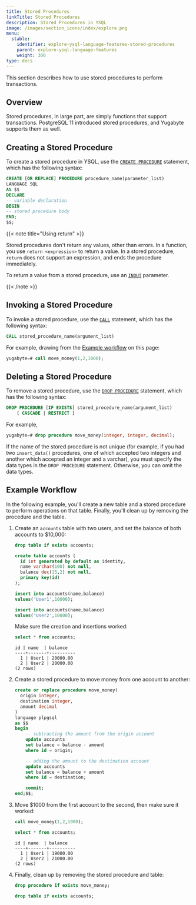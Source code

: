 ```yaml
---
title: Stored Procedures
linkTitle: Stored Procedures
description: Stored Procedures in YSQL
image: /images/section_icons/index/explore.png
menu:
  stable:
    identifier: explore-ysql-language-features-stored-procedures
    parent: explore-ysql-language-features
    weight: 300
type: docs
---
```


This section describes how to use stored procedures to perform transactions.

## Overview

Stored procedures, in large part, are simply functions that support transactions. PostgreSQL 11 introduced stored procedures, and Yugabyte supports them as well.

## Creating a Stored Procedure

To create a stored procedure in YSQL, use the [`CREATE PROCEDURE`](../../../api/ysql/the-sql-language/statements/ddl_create_procedure/) statement, which has the following syntax:

```sql
CREATE [OR REPLACE] PROCEDURE procedure_name(parameter_list)
LANGUAGE SQL
AS $$
DECLARE
-- variable declaration
BEGIN
-- stored procedure body
END;
$$;
```

{{< note title="Using return" >}}

Stored procedures don't return any values, other than errors. In a function, you use `return <expression>` to return a value. In a stored procedure, `return` does not support an expression, and ends the procedure immediately.

To return a value from a stored procedure, use an [`INOUT`](../../../api/ysql/keywords) parameter.

{{< /note >}}

## Invoking a Stored Procedure

To invoke a stored procedure, use the [`CALL`](../../../api/ysql/the-sql-language/statements/cmd_call/) statement, which has the following syntax:

```sql
CALL stored_procedure_name(argument_list)
```

For example, drawing from the [Example workflow](#example-workflow) on this page:

```sql
yugabyte=# call move_money(1,2,1000);
```

## Deleting a Stored Procedure

To remove a stored procedure, use the [`DROP PROCEDURE`](../../../api/ysql/the-sql-language/statements/ddl_drop_procedure/) statement, which has the following syntax:

```sql
DROP PROCEDURE [IF EXISTS] stored_procedure_name(argument_list)
    [ CASCADE | RESTRICT ]
```

For example,

```sql
yugabyte=# drop procedure move_money(integer, integer, decimal);
```

If the name of the stored procedure is not unique (for example, if you had two `insert_data()` procedures, one of which accepted two integers and another which accepted an integer and a varchar), you must specify the data types in the `DROP PROCEDURE` statement. Otherwise, you can omit the data types.

## Example Workflow

In the following example, you'll create a new table and a stored procedure to perform operations on that table. Finally, you'll clean up by removing the procedure and the table.

1. Create an `accounts` table with two users, and set the balance of both accounts to $10,000:

    ```sql
    drop table if exists accounts;

    create table accounts (
      id int generated by default as identity,
      name varchar(100) not null,
      balance dec(15,2) not null,
      primary key(id)
    );

    insert into accounts(name,balance)
    values('User1',10000);

    insert into accounts(name,balance)
    values('User2',10000);
    ```

    Make sure the creation and insertions worked:

    ```sql
    select * from accounts;
    ```

    ```
    id | name  | balance
    ----+-------+----------
      1 | User1 | 20000.00
      2 | User2 | 20000.00
    (2 rows)
    ```

1. Create a stored procedure to move money from one account to another:

    ```sql
    create or replace procedure move_money(
      origin integer,
      destination integer,
      amount decimal
    )
    language plpgsql
    as $$
    begin
        -- subtracting the amount from the origin account
        update accounts
        set balance = balance - amount
        where id = origin;

        -- adding the amount to the destination account
        update accounts
        set balance = balance + amount
        where id = destination;

        commit;
    end;$$;
    ```

1. Move $1000 from the first account to the second, then make sure it worked:

    ```sql
    call move_money(1,2,1000);
    ```

    ```sql
    select * from accounts;
    ```

    ```
    id | name  | balance
    ----+-------+----------
      1 | User1 | 19000.00
      2 | User2 | 21000.00
    (2 rows)
    ```

1. Finally, clean up by removing the stored procedure and table:

    ```sql
    drop procedure if exists move_money;
    ```

    ```sql
    drop table if exists accounts;
    ```

